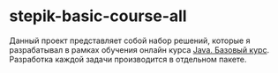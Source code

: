 # stepik-basic-course-all
Данный проект представляет собой набор решений, которые я разрабатывал в рамках обучения онлайн курса [Java. Базовый курс](https://stepik.org/course/187/syllabus). Разработка каждой задачи производится в отдельном пакете.
